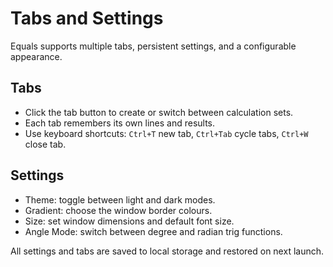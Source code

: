 # Tabs and Settings

Equals supports multiple tabs, persistent settings, and a configurable
appearance.

## Tabs
- Click the tab button to create or switch between calculation sets.
- Each tab remembers its own lines and results.
- Use keyboard shortcuts: `Ctrl+T` new tab, `Ctrl+Tab` cycle tabs, `Ctrl+W` close tab.

## Settings
- Theme: toggle between light and dark modes.
- Gradient: choose the window border colours.
- Size: set window dimensions and default font size.
- Angle Mode: switch between degree and radian trig functions.

All settings and tabs are saved to local storage and restored on next launch.
